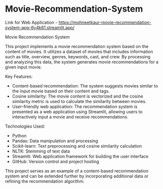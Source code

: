 # Movie-Recommendation-System

Link for Web Application - https://mohneetkaur-movie-recommendation-system-app-6y4k61.streamlit.app/

Movie Recommendation System

This project implements a movie recommendation system based on the content of movies. It utilizes a dataset of movies that includes information such as title, overview, genres, keywords, cast, and crew. By processing and analyzing this data, the system generates movie recommendations for a given input movie.

Key Features:
- Content-based recommendation: The system suggests movies similar to the input movie based on their content and tags.
- Cosine similarity: The movie content is vectorized and the cosine similarity metric is used to calculate the similarity between movies.
- User-friendly web application: The recommendation system is presented as a web application using Streamlit, allowing users to interactively input a movie and receive recommendations.

Technologies Used:
- Python
- Pandas: Data manipulation and processing
- Scikit-learn: Text preprocessing and cosine similarity calculation
- NLTK: Stemming of text data
- Streamlit: Web application framework for building the user interface
- GitHub: Version control and project hosting

This project serves as an example of a content-based recommendation system and can be extended further by incorporating additional data or refining the recommendation algorithm.

